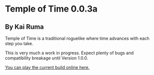 # Temple of Time 0.0.3a
## By Kai Ruma

Temple of Time is a traditional roguelike where time advances with each step you take.

This is very much a work in progress. Expect plenty of bugs and compatibility breakage until Version 1.0.0.

[You can play the current build online here.](https://kairuma.itch.io/temple-of-time)